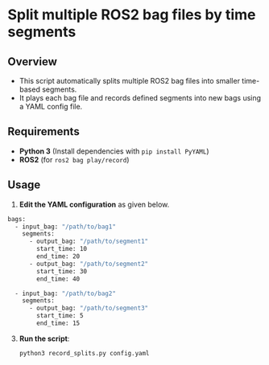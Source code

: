 # Split multiple ROS2 bag files by time segments

## Overview
- This script automatically splits multiple ROS2 bag files into smaller time-based segments.
- It plays each bag file and records defined segments into new bags using a YAML config file. 

## Requirements
- **Python 3** (Install dependencies with `pip install PyYAML`)
- **ROS2** (for `ros2 bag play/record`)

## Usage
1. **Edit the YAML configuration** as given below.
```bash
bags:
  - input_bag: "/path/to/bag1"
    segments:
      - output_bag: "/path/to/segment1"
        start_time: 10
        end_time: 20
      - output_bag: "/path/to/segment2"
        start_time: 30
        end_time: 40

  - input_bag: "/path/to/bag2"
    segments:
      - output_bag: "/path/to/segment3"
        start_time: 5
        end_time: 15
```
3. **Run the script**:
   ```bash
   python3 record_splits.py config.yaml
   ```
